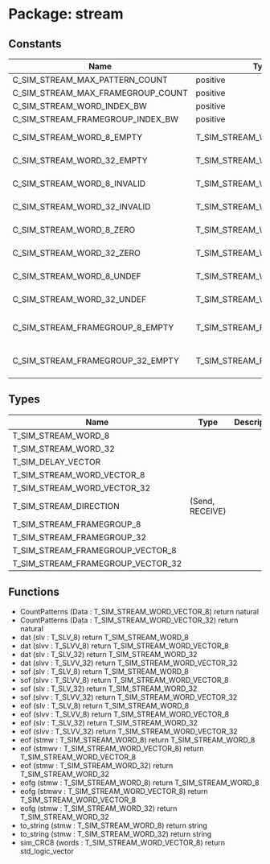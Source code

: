 # Package: stream
## Constants
| Name                              | Type                       | Value                                                                                                                                                                                        | Description |
| --------------------------------- | -------------------------- | -------------------------------------------------------------------------------------------------------------------------------------------------------------------------------------------- | ----------- |
| C_SIM_STREAM_MAX_PATTERN_COUNT    | positive                   |  128                                                                                                                                                                                         |             |
| C_SIM_STREAM_MAX_FRAMEGROUP_COUNT | positive                   |  8                                                                                                                                                                                           |             |
| C_SIM_STREAM_WORD_INDEX_BW        | positive                   |  log2ceilnz(C_SIM_STREAM_MAX_PATTERN_COUNT)                                                                                                                                                  |             |
| C_SIM_STREAM_FRAMEGROUP_INDEX_BW  | positive                   |  log2ceilnz(C_SIM_STREAM_MAX_FRAMEGROUP_COUNT)                                                                                                                                               |             |
| C_SIM_STREAM_WORD_8_EMPTY         | T_SIM_STREAM_WORD_8        |  (Valid => '0', Data => (others => 'U'),	SOF => '0', EOF	=> '0', Ready => '0', EOFG => FALSE)                                                                                                |             |
| C_SIM_STREAM_WORD_32_EMPTY        | T_SIM_STREAM_WORD_32       |  (Valid => '0', Data => (others => 'U'),	SOF => '0', EOF	=> '0', Ready => '0', EOFG => FALSE)                                                                                                |             |
| C_SIM_STREAM_WORD_8_INVALID       | T_SIM_STREAM_WORD_8        |  (Valid	=> '0', Data => (others => 'U'),	SOF => '0', EOF	=> '0', Ready => '0', EOFG => FALSE)                                                                                                |             |
| C_SIM_STREAM_WORD_32_INVALID      | T_SIM_STREAM_WORD_32       |  (Valid	=> '0', Data => (others => 'U'),	SOF => '0', EOF	=> '0', Ready => '0', EOFG => FALSE)                                                                                                |             |
| C_SIM_STREAM_WORD_8_ZERO          | T_SIM_STREAM_WORD_8        |  (Valid	=> '1', Data => (others => 'Z'),	SOF => '0', EOF	=> '0', Ready => '0', EOFG => FALSE)                                                                                                |             |
| C_SIM_STREAM_WORD_32_ZERO         | T_SIM_STREAM_WORD_32       |  (Valid	=> '1', Data => (others => 'Z'),	SOF => '0', EOF	=> '0', Ready => '0', EOFG => FALSE)                                                                                                |             |
| C_SIM_STREAM_WORD_8_UNDEF         | T_SIM_STREAM_WORD_8        |  (Valid	=> '1', Data => (others => 'U'),	SOF => '0', EOF	=> '0', Ready => '0', EOFG => FALSE)                                                                                                |             |
| C_SIM_STREAM_WORD_32_UNDEF        | T_SIM_STREAM_WORD_32       |  (Valid	=> '1', Data => (others => 'U'),	SOF => '0', EOF	=> '0', Ready => '0', EOFG => FALSE)                                                                                                |             |
| C_SIM_STREAM_FRAMEGROUP_8_EMPTY   | T_SIM_STREAM_FRAMEGROUP_8  |  ( 		Active						=> FALSE, 		Name							=> (others => C_POC_NUL), 		PrePause					=> 0, 		PostPause					=> 0, 		DataCount					=> 0, 		Data							=> (others => C_SIM_STREAM_WORD_8_EMPTY) 	)  |             |
| C_SIM_STREAM_FRAMEGROUP_32_EMPTY  | T_SIM_STREAM_FRAMEGROUP_32 |  ( 		Active						=> FALSE, 		Name							=> (others => C_POC_NUL), 		PrePause					=> 0, 		PostPause					=> 0, 		DataCount					=> 0, 		Data							=> (others => C_SIM_STREAM_WORD_32_EMPTY) 	) |             |
## Types
| Name                              | Type            | Description |
| --------------------------------- | --------------- | ----------- |
| T_SIM_STREAM_WORD_8               |                 |             |
| T_SIM_STREAM_WORD_32              |                 |             |
| T_SIM_DELAY_VECTOR                |                 |             |
| T_SIM_STREAM_WORD_VECTOR_8        |                 |             |
| T_SIM_STREAM_WORD_VECTOR_32       |                 |             |
| T_SIM_STREAM_DIRECTION            | (Send, RECEIVE) |             |
| T_SIM_STREAM_FRAMEGROUP_8         |                 |             |
| T_SIM_STREAM_FRAMEGROUP_32        |                 |             |
| T_SIM_STREAM_FRAMEGROUP_VECTOR_8  |                 |             |
| T_SIM_STREAM_FRAMEGROUP_VECTOR_32 |                 |             |
## Functions
- CountPatterns <font id="function_arguments">(Data : T_SIM_STREAM_WORD_VECTOR_8)</font> <font id="function_return">return natural</font>
- CountPatterns <font id="function_arguments">(Data : T_SIM_STREAM_WORD_VECTOR_32)</font> <font id="function_return">return natural</font>
- dat <font id="function_arguments">(slv		: T_SLV_8)</font> <font id="function_return">return T_SIM_STREAM_WORD_8</font>
- dat <font id="function_arguments">(slvv		: T_SLVV_8)</font> <font id="function_return">return T_SIM_STREAM_WORD_VECTOR_8</font>
- dat <font id="function_arguments">(slv		: T_SLV_32)</font> <font id="function_return">return T_SIM_STREAM_WORD_32</font>
- dat <font id="function_arguments">(slvv		: T_SLVV_32)</font> <font id="function_return">return T_SIM_STREAM_WORD_VECTOR_32</font>
- sof <font id="function_arguments">(slv		: T_SLV_8)</font> <font id="function_return">return T_SIM_STREAM_WORD_8</font>
- sof <font id="function_arguments">(slvv		: T_SLVV_8)</font> <font id="function_return">return T_SIM_STREAM_WORD_VECTOR_8</font>
- sof <font id="function_arguments">(slv		: T_SLV_32)</font> <font id="function_return">return T_SIM_STREAM_WORD_32</font>
- sof <font id="function_arguments">(slvv		: T_SLVV_32)</font> <font id="function_return">return T_SIM_STREAM_WORD_VECTOR_32</font>
- eof <font id="function_arguments">(slv		: T_SLV_8)</font> <font id="function_return">return T_SIM_STREAM_WORD_8</font>
- eof <font id="function_arguments">(slvv		: T_SLVV_8)</font> <font id="function_return">return T_SIM_STREAM_WORD_VECTOR_8</font>
- eof <font id="function_arguments">(slv		: T_SLV_32)</font> <font id="function_return">return T_SIM_STREAM_WORD_32</font>
- eof <font id="function_arguments">(slvv		: T_SLVV_32)</font> <font id="function_return">return T_SIM_STREAM_WORD_VECTOR_32</font>
- eof <font id="function_arguments">(stmw		: T_SIM_STREAM_WORD_8)</font> <font id="function_return">return T_SIM_STREAM_WORD_8</font>
- eof <font id="function_arguments">(stmwv	: T_SIM_STREAM_WORD_VECTOR_8)</font> <font id="function_return">return T_SIM_STREAM_WORD_VECTOR_8</font>
- eof <font id="function_arguments">(stmw		: T_SIM_STREAM_WORD_32)</font> <font id="function_return">return T_SIM_STREAM_WORD_32</font>
- eofg <font id="function_arguments">(stmw	: T_SIM_STREAM_WORD_8)</font> <font id="function_return">return T_SIM_STREAM_WORD_8</font>
- eofg <font id="function_arguments">(stmwv	: T_SIM_STREAM_WORD_VECTOR_8)</font> <font id="function_return">return T_SIM_STREAM_WORD_VECTOR_8</font>
- eofg <font id="function_arguments">(stmw	: T_SIM_STREAM_WORD_32)</font> <font id="function_return">return T_SIM_STREAM_WORD_32</font>
- to_string <font id="function_arguments">(stmw : T_SIM_STREAM_WORD_8)</font> <font id="function_return">return string</font>
- to_string <font id="function_arguments">(stmw : T_SIM_STREAM_WORD_32)</font> <font id="function_return">return string</font>
- sim_CRC8 <font id="function_arguments">(words		: T_SIM_STREAM_WORD_VECTOR_8)</font> <font id="function_return">return std_logic_vector</font>
